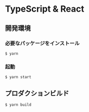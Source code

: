 # TypeScript & React

## 開発環境

### 必要なパッケージをインストール

```
$ yarn
```

### 起動

```
$ yarn start
```

## プロダクションビルド

```
$ yarn build
```
